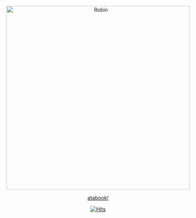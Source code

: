 <p align="center">
<img src="https://files.catbox.moe/dlm6y0.png" alt="Robin"width="500" height="500">
<p align="center">
<a href="https://halovianrobin.atabook.org/">atabook!</a>
<p align="center">
<a href="https://hits.sh/github.com/robinirl/hits/"><img alt="Hits" src="https://hits.sh/github.com/robinirl/hits.svg?label=harmonies&color=9b85d5&labelColor=706c96"/></a>
